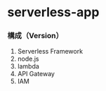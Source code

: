 # serverless-app

### 構成（Version）

1. Serverless Framework
2. node.js
3. lambda
4. API Gateway
5. IAM
